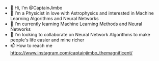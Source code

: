 - 👋 Hi, I’m @CaptainJimbo
- 👀 I’m a Physicist in love with Astrophysics and interested in Machine Learning Algorithms and Neural Networks
- 🌱 I’m currently learning Machine Learning Methods and Neural Networks
- 💞️ I’m looking to collaborate on Neural Network Algorithms to make people's life easier and mine richer
- 📫 How to reach me https://www.instagram.com/captainjimbo_themagnificent/

<!---
CaptainJimbo/CaptainJimbo is a ✨ special ✨ repository because its `README.md` (this file) appears on your GitHub profile.
You can click the Preview link to take a look at your changes.
--->
